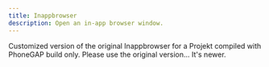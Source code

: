 ```yaml
---
title: Inappbrowser
description: Open an in-app browser window.
---
```


Customized version of the original Inappbrowser for a Projekt compiled with PhoneGAP build only.
Please use the original version... It's newer.